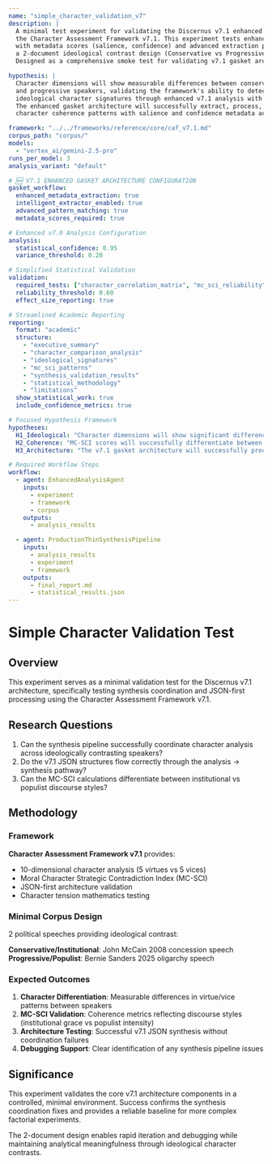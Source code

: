 ```yaml
---
name: "simple_character_validation_v7"
description: |
  A minimal test experiment for validating the Discernus v7.1 enhanced gasket architecture using 
  the Character Assessment Framework v7.1. This experiment tests enhanced framework compatibility
  with metadata scores (salience, confidence) and advanced extraction patterns with 
  a 2-document ideological contrast design (Conservative vs Progressive speakers). 
  Designed as a comprehensive smoke test for validating v7.1 gasket architecture implementation.

hypothesis: |
  Character dimensions will show measurable differences between conservative 
  and progressive speakers, validating the framework's ability to detect 
  ideological character signatures through enhanced v7.1 analysis with metadata scores. 
  The enhanced gasket architecture will successfully extract, process, and synthesize 
  character coherence patterns with salience and confidence metadata across different political approaches.

framework: "../../frameworks/reference/core/caf_v7.1.md"
corpus_path: "corpus/"
models:
  - "vertex_ai/gemini-2.5-pro"
runs_per_model: 3
analysis_variant: "default"

# 🆕 V7.1 ENHANCED GASKET ARCHITECTURE CONFIGURATION
gasket_workflow:
  enhanced_metadata_extraction: true
  intelligent_extractor_enabled: true
  advanced_pattern_matching: true
  metadata_scores_required: true

# Enhanced v7.0 Analysis Configuration  
analysis:
  statistical_confidence: 0.95
  variance_threshold: 0.20

# Simplified Statistical Validation  
validation:
  required_tests: ["character_correlation_matrix", "mc_sci_reliability", "ideological_comparison"]
  reliability_threshold: 0.60
  effect_size_reporting: true

# Streamlined Academic Reporting
reporting:
  format: "academic"
  structure:
    - "executive_summary"
    - "character_comparison_analysis"
    - "ideological_signatures"
    - "mc_sci_patterns"
    - "synthesis_validation_results"
    - "statistical_methodology"
    - "limitations"
  show_statistical_work: true
  include_confidence_metrics: true

# Focused Hypothesis Framework
hypotheses:
  H1_Ideological: "Character dimensions will show significant differences between conservative (McCain) and progressive (Sanders) speakers"
  H2_Coherence: "MC-SCI scores will successfully differentiate between gracious institutional discourse and passionate populist critique"
  H3_Architecture: "The v7.1 gasket architecture will successfully process 2-document character analysis with Raw Analysis Log processing"

# Required Workflow Steps
workflow:
  - agent: EnhancedAnalysisAgent
    inputs:
      - experiment
      - framework
      - corpus
    outputs:
      - analysis_results

  - agent: ProductionThinSynthesisPipeline
    inputs:
      - analysis_results
      - experiment
      - framework
    outputs:
      - final_report.md
      - statistical_results.json
---
```


# Simple Character Validation Test

## Overview

This experiment serves as a minimal validation test for the Discernus v7.1 architecture, specifically testing synthesis coordination and JSON-first processing using the Character Assessment Framework v7.1.

## Research Questions

1. Can the synthesis pipeline successfully coordinate character analysis across ideologically contrasting speakers?
2. Do the v7.1 JSON structures flow correctly through the analysis → synthesis pathway?
3. Can the MC-SCI calculations differentiate between institutional vs populist discourse styles?

## Methodology

### Framework
**Character Assessment Framework v7.1** provides:
- 10-dimensional character analysis (5 virtues vs 5 vices)
- Moral Character Strategic Contradiction Index (MC-SCI)
- JSON-first architecture validation
- Character tension mathematics testing

### Minimal Corpus Design
2 political speeches providing ideological contrast:

**Conservative/Institutional**: John McCain 2008 concession speech
**Progressive/Populist**: Bernie Sanders 2025 oligarchy speech

### Expected Outcomes
1. **Character Differentiation**: Measurable differences in virtue/vice patterns between speakers
2. **MC-SCI Validation**: Coherence metrics reflecting discourse styles (institutional grace vs populist intensity)
3. **Architecture Testing**: Successful v7.1 JSON synthesis without coordination failures
4. **Debugging Support**: Clear identification of any synthesis pipeline issues

## Significance

This experiment validates the core v7.1 architecture components in a controlled, minimal environment. Success confirms the synthesis coordination fixes and provides a reliable baseline for more complex factorial experiments.

The 2-document design enables rapid iteration and debugging while maintaining analytical meaningfulness through ideological character contrasts.